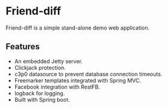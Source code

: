 # Friend-diff

Friend-diff is a simple stand-alone demo web application.

## Features

* An embedded Jetty server.
* Clickjack protection.
* c3p0 datasource to prevent database connection timeouts.
* Freemarker templates integrated with Spring MVC.
* Facebook integration with RestFB.
* logback for logging.
* Built with Spring boot.
